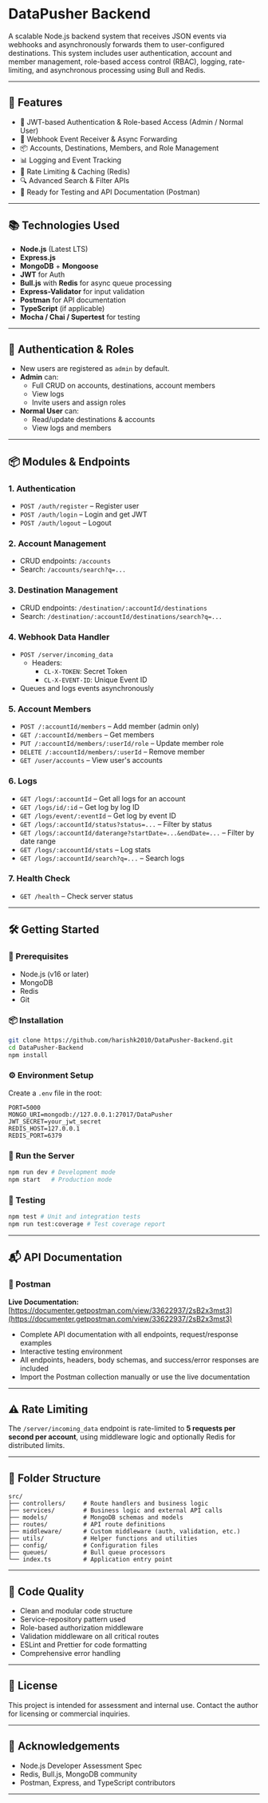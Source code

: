 # DataPusher Backend
A scalable Node.js backend system that receives JSON events via webhooks and asynchronously forwards them to user-configured destinations. This system includes user authentication, account and member management, role-based access control (RBAC), logging, rate-limiting, and asynchronous processing using Bull and Redis.

---

## 🚀 Features
- 🔐 JWT-based Authentication & Role-based Access (Admin / Normal User)
- 🧾 Webhook Event Receiver & Async Forwarding
- 📦 Accounts, Destinations, Members, and Role Management
- 📊 Logging and Event Tracking
- 🔁 Rate Limiting & Caching (Redis)
- 🔍 Advanced Search & Filter APIs
- 🧪 Ready for Testing and API Documentation (Postman)

---

## 📚 Technologies Used
- **Node.js** (Latest LTS)
- **Express.js**
- **MongoDB** + **Mongoose**
- **JWT** for Auth
- **Bull.js** with **Redis** for async queue processing
- **Express-Validator** for input validation
- **Postman** for API documentation
- **TypeScript** (if applicable)
- **Mocha / Chai / Supertest** for testing

---

## 🔐 Authentication & Roles
- New users are registered as `admin` by default.
- **Admin** can:
  - Full CRUD on accounts, destinations, account members
  - View logs
  - Invite users and assign roles
- **Normal User** can:
  - Read/update destinations & accounts
  - View logs and members

---

## 📦 Modules & Endpoints

### 1. Authentication
- `POST /auth/register` – Register user
- `POST /auth/login` – Login and get JWT
- `POST /auth/logout` – Logout

### 2. Account Management
- CRUD endpoints: `/accounts`
- Search: `/accounts/search?q=...`

### 3. Destination Management
- CRUD endpoints: `/destination/:accountId/destinations`
- Search: `/destination/:accountId/destinations/search?q=...`

### 4. Webhook Data Handler
- `POST /server/incoming_data`
  - Headers:
    - `CL-X-TOKEN`: Secret Token
    - `CL-X-EVENT-ID`: Unique Event ID
- Queues and logs events asynchronously

### 5. Account Members
- `POST /:accountId/members` – Add member (admin only)
- `GET /:accountId/members` – Get members
- `PUT /:accountId/members/:userId/role` – Update member role
- `DELETE /:accountId/members/:userId` – Remove member
- `GET /user/accounts` – View user's accounts

### 6. Logs
- `GET /logs/:accountId` – Get all logs for an account
- `GET /logs/id/:id` – Get log by log ID
- `GET /logs/event/:eventId` – Get log by event ID
- `GET /logs/:accountId/status?status=...` – Filter by status
- `GET /logs/:accountId/daterange?startDate=...&endDate=...` – Filter by date range
- `GET /logs/:accountId/stats` – Log stats
- `GET /logs/:accountId/search?q=...` – Search logs

### 7. Health Check
- `GET /health` – Check server status

---

## 🛠️ Getting Started

### 🔧 Prerequisites
- Node.js (v16 or later)
- MongoDB
- Redis
- Git

### 📦 Installation
```bash
git clone https://github.com/harishk2010/DataPusher-Backend.git
cd DataPusher-Backend
npm install
```

### ⚙️ Environment Setup
Create a `.env` file in the root:
```env
PORT=5000
MONGO_URI=mongodb://127.0.0.1:27017/DataPusher
JWT_SECRET=your_jwt_secret
REDIS_HOST=127.0.0.1
REDIS_PORT=6379
```

### 🧪 Run the Server
```bash
npm run dev # Development mode
npm start   # Production mode
```

### 🧪 Testing
```bash
npm test # Unit and integration tests
npm run test:coverage # Test coverage report
```

---

## 📬 API Documentation

### 🧾 Postman
**Live Documentation:** [https://documenter.getpostman.com/view/33622937/2sB2x3mst3](https://documenter.getpostman.com/view/33622937/2sB2x3mst3)

- Complete API documentation with all endpoints, request/response examples
- Interactive testing environment
- All endpoints, headers, body schemas, and success/error responses are included
- Import the Postman collection manually or use the live documentation

---



## ⚠️ Rate Limiting
The `/server/incoming_data` endpoint is rate-limited to **5 requests per second per account**, using middleware logic and optionally Redis for distributed limits.

---

## 📁 Folder Structure
```
src/
├── controllers/     # Route handlers and business logic
├── services/        # Business logic and external API calls
├── models/          # MongoDB schemas and models
├── routes/          # API route definitions
├── middleware/      # Custom middleware (auth, validation, etc.)
├── utils/           # Helper functions and utilities
├── config/          # Configuration files
├── queues/          # Bull queue processors
└── index.ts         # Application entry point
```

---

## 🧼 Code Quality
- Clean and modular code structure
- Service-repository pattern used
- Role-based authorization middleware
- Validation middleware on all critical routes
- ESLint and Prettier for code formatting
- Comprehensive error handling

---

## 📜 License
This project is intended for assessment and internal use. Contact the author for licensing or commercial inquiries.

---

## 🙌 Acknowledgements
- Node.js Developer Assessment Spec
- Redis, Bull.js, MongoDB community
- Postman, Express, and TypeScript contributors

---

